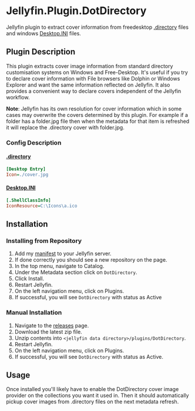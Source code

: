 # Jellyfin.Plugin.DotDirectory

Jellyfin plugin to extract cover information from freedesktop [.directory][.directory] files and
windows [Desktop.INI][desktop.ini] files.

[.directory]: https://specifications.freedesktop.org/desktop-entry-spec/latest/ar01s02.html
[desktop.ini]: https://docs.microsoft.com/en-us/windows/win32/shell/how-to-customize-folders-with-desktop-ini

## Plugin Description

This plugin extracts cover image information from standard directory customisation
systems on Windows and Free-Desktop. It's useful if you try to declare cover
information with File browsers like Dolphin or Windows Explorer and want the same
information reflected on Jellyfin. It also provides a convenient way to declare
covers independent of the Jellyfin workflow.

**Note**: Jellyfin has its own resolution for cover information which in some cases
may overwrite the covers determined by this plugin. For example if a folder has a
folder.jpg file then when the metadata for that item is refreshed it will replace the
.directory cover with folder.jpg.

### Config Description

#### [.directory][.directory]

```ini
[Desktop Entry]
Icon=./cover.jpg
```

#### [Desktop.INI][desktop.ini]

```ini
[.ShellClassInfo]
IconResource=C:\Icons\a.ico
```

## Installation

### Installing from Repository

1. Add my [manifest][mohkale-manifest] to your Jellyfin server.
1. If done correctly you should see a new repository on the page.
1. In the top menu, navigate to Catalog.
1. Under the Metadata section click on `DotDirectory`.
1. Click Install.
1. Restart Jellyfin.
1. On the left navigation menu, click on Plugins.
1. If successful, you will see `DotDirectory` with status as Active

[mohkale-manifest]: https://github.com/mohkale/jellyfin-plugin-manifest

### Manual Installation

1. Navigate to the [releases][releases] page.
1. Download the latest zip file.
1. Unzip contents into `<jellyfin data directory>/plugins/DotDirectory`.
1. Restart Jellyfin.
1. On the left navigation menu, click on Plugins.
1. If successful, you will see `DotDirectory` with status as Active.

[releases]: https://github.com/mohkale/jellyfin-plugin-dotdirectory/releases

## Usage

Once installed you'll likely have to enable the DotDirectory cover image provider on
the collections you want it used in. Then it should automatically pickup cover images
from .directory files on the next metadata refresh.
